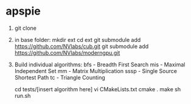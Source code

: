 apspie
======

1. git clone
2. in base folder:
     mkdir ext
     cd ext
     git submodule add https://github.com/NVlabs/cub.git
     git submodule add https://github.com/NVlabs/moderngpu.git
3. Build individual algorithms:
   bfs - Breadth First Search
   mis - Maximal Independent Set
   mm - Matrix Multiplication
   sssp - Single Source Shortest Path
   tc - Triangle Counting

   cd tests/[insert algorithm here]
   vi CMakeLists.txt
   cmake .
   make
   sh run.sh
